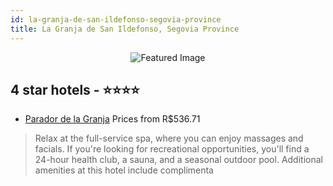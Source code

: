 ```yaml
---
id: la-granja-de-san-ildefonso-segovia-province
title: La Granja de San Ildefonso, Segovia Province
---
```


<center><img src="https://i.travelapi.com/hotels/3000000/2750000/2745300/2745213/cea27c2b_z.jpg" alt="Featured Image" /></center>


##  4 star hotels - ⭐️⭐️⭐️⭐️

-    [Parador de la Granja](https://us.hurb.com/hotels/la-granja-de-san-ildefonso/parador-de-la-granja-JNP-JP053816?cmp=18055) Prices from R$536.71
   > Relax at the full-service spa, where you can enjoy massages and facials. If you're looking for recreational opportunities, you'll find a 24-hour health club, a sauna, and a seasonal outdoor pool. Additional amenities at this hotel include complimenta
